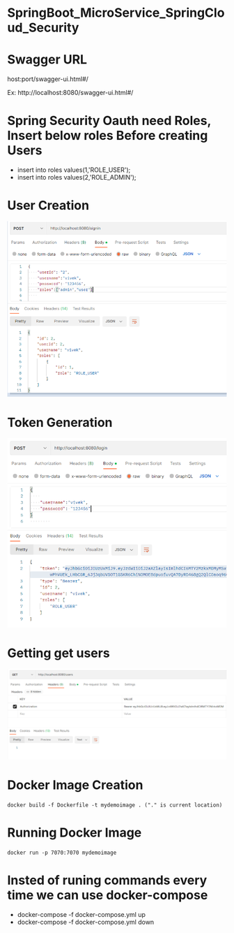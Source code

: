 # SpringBoot_MicroService_SpringCloud_Security

# Swagger URL 

host:port/swagger-ui.html#/

Ex: http://localhost:8080/swagger-ui.html#/


# Spring Security Oauth need Roles, Insert below roles Before creating Users

- insert into roles values(1,'ROLE_USER');
- insert into roles values(2,'ROLE_ADMIN');

# User Creation
![token generate/ user login ](https://github.com/HarshaPrimeTrainings/SpringBoot_MicroService_SpringCloud_Security/blob/main/usercreate.PNG)

# Token Generation
![token generate/ user login ](https://github.com/HarshaPrimeTrainings/SpringBoot_MicroService_SpringCloud_Security/blob/main/tokengenerate.PNG)

# Getting get users
![access users ](https://github.com/HarshaPrimeTrainings/SpringBoot_MicroService_SpringCloud_Security/blob/main/accesusers.PNG)


# Docker Image Creation
`docker build -f Dockerfile -t mydemoimage . ("." is current location)`
# Running Docker Image
`docker run -p 7070:7070 mydemoimage`
# Insted of runing commands every time we can use docker-compose
- docker-compose -f docker-compose.yml up
- docker-compose -f docker-compose.yml down